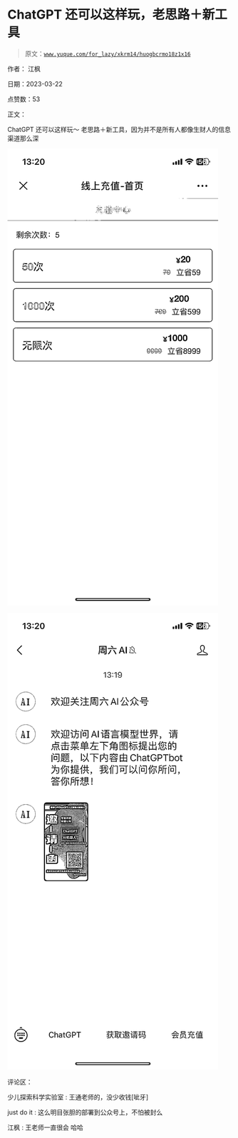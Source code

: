# ChatGPT 还可以这样玩，老思路＋新工具

> 原文：[`www.yuque.com/for_lazy/xkrm14/huogbcrmo18z1x16`](https://www.yuque.com/for_lazy/xkrm14/huogbcrmo18z1x16)

作者： 江枫

日期：2023-03-22

点赞数：53

正文：

ChatGPT 还可以这样玩～ 老思路＋新工具，因为并不是所有人都像生财人的信息渠道那么深

![](img/b919418c3bd235d4d66b3868e4fb66e1.png)  

![](img/136e7d23dbd4a19e812a1d78f2550b90.png)  

评论区：

少儿探索科学实验室 : 王通老师的，没少收钱[呲牙]

just do it : 这么明目张胆的部署到公众号上，不怕被封么

江枫 : 王老师一直很会 哈哈



